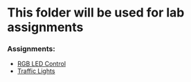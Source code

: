 # This folder will be used for lab assignments
### Assignments:
- [RGB LED Control](Homework1)
- [Traffic Lights](Homework2)
